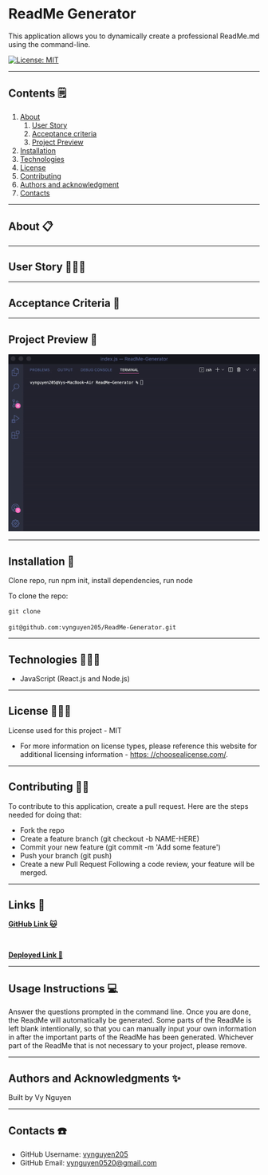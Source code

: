 
# ReadMe Generator

  This application allows you to dynamically create a professional ReadMe.md using the command-line. 

  [![License: MIT](https://img.shields.io/badge/License-MIT-yellow.svg)](https://opensource.org/licenses/MIT)

---

## Contents 🗒

1. [About](#about)
    1. [User Story](#user%20story)
    2. [Acceptance criteria](#acceptance%20criteria)
    3. [Project Preview](#project%20preview)
2. [Installation](#installation)
3. [Technologies](#technologies)
4. [License](#license)
5. [Contributing](#contributing)
6. [Authors and acknowledgment](#authors%20and%20acknowledgment)
7. [Contacts](#contacts)

---

## About 📋


---

## User Story 👩🏻‍🏫

>

---

## Acceptance Criteria 🌈

>

---

## Project Preview 📸

![Visual](/assets/GIF/ReadMeGen-SC.gif)

---

## Installation 📀

  Clone repo, run npm init, install dependencies, run node

  To clone the repo:

    git clone 
    
    git@github.com:vynguyen205/ReadMe-Generator.git

---

## Technologies 👩🏻‍🔧

- JavaScript (React.js and Node.js)

---

## License 👮🏻‍♀️
  License used for this project - MIT
  * For more information on license types, please reference this website
  for additional licensing information - [https: //choosealicense.com/](https://choosealicense.com/).

---

## Contributing 💃🏻

To contribute to this application, create a pull request.
  Here are the steps needed for doing that:
  - Fork the repo
  - Create a feature branch (git checkout -b NAME-HERE)
  - Commit your new feature (git commit -m 'Add some feature')
  - Push your branch (git push)
  - Create a new Pull Request
  Following a code review, your feature will be merged.

---

## Links 🔗 

**[GitHub Link 🐱](https://github.com/vynguyen205/ReadMe-Generator/tree/main)**

<br>

**[Deployed Link 👀](none)**

---

## Usage Instructions 💻

Answer the questions prompted in the command line. Once you are done, the ReadMe will automatically be generated. Some parts of the ReadMe is left blank intentionally, so that you can manually input your own information in after the important parts of the ReadMe has been generated. Whichever part of the ReadMe that is not necessary to your project, please remove. 

---

## Authors and Acknowledgments ✨

Built by Vy Nguyen 

---

## Contacts ☎️

- GitHub Username: [vynguyen205](https://github.com/vynguyen205)
- GitHub Email: vynguyen0520@gmail.com
  
